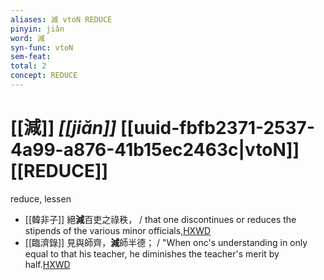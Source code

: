 ```yaml
---
aliases: 減 vtoN REDUCE
pinyin: jiǎn
word: 減
syn-func: vtoN
sem-feat: 
total: 2
concept: REDUCE 
---
```

# [[減]] *[[jiǎn]]*  [[uuid-fbfb2371-2537-4a99-a876-41b15ec2463c|vtoN]] [[REDUCE]]
reduce, lessen
 - [[韓非子]] 絕**減**百吏之祿秩， / that one discontinues or reduces the stipends of the various minor officials,[HXWD](https://hxwd.org/textview.html?location=KR3c0005_tls_013-10a.4)
 - [[臨濟錄]] 見與師齊，**減**師半德； / "When onc's understanding in only equal to that his teacher, he diminishes the teacher's merit by half.[HXWD](https://hxwd.org/textview.html?location=KR6q0053_T_001-0506a.17)